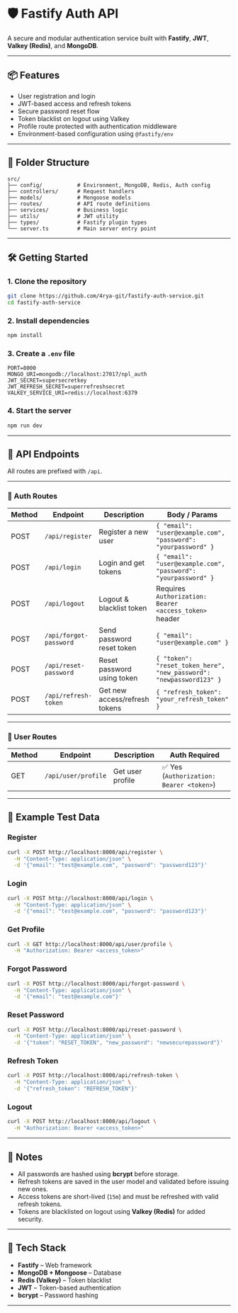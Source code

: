 # 🛡️ Fastify Auth API

A secure and modular authentication service built with **Fastify**, **JWT**, **Valkey (Redis)**, and **MongoDB**.

---

## 📦 Features

- User registration and login
- JWT-based access and refresh tokens
- Secure password reset flow
- Token blacklist on logout using Valkey
- Profile route protected with authentication middleware
- Environment-based configuration using `@fastify/env`

---

## 📁 Folder Structure

```
src/
├── config/           # Environment, MongoDB, Redis, Auth config
├── controllers/      # Request handlers
├── models/           # Mongoose models
├── routes/           # API route definitions
├── services/         # Business logic
├── utils/            # JWT utility
├── types/            # Fastify plugin types
└── server.ts         # Main server entry point
```

---

## 🛠️ Getting Started

### 1. Clone the repository

```bash
git clone https://github.com/4rya-git/fastify-auth-service.git
cd fastify-auth-service
```

### 2. Install dependencies

```bash
npm install
```

### 3. Create a `.env` file

```env
PORT=8000
MONGO_URI=mongodb://localhost:27017/npl_auth
JWT_SECRET=supersecretkey
JWT_REFRESH_SECRET=superrefreshsecret
VALKEY_SERVICE_URI=redis://localhost:6379
```

### 4. Start the server

```bash
npm run dev
```

---

## 🔐 API Endpoints

All routes are prefixed with `/api`.

---

### 🚀 Auth Routes

| Method | Endpoint              | Description             | Body / Params |
|--------|-----------------------|-------------------------|----------------|
| POST   | `/api/register`       | Register a new user     | `{ "email": "user@example.com", "password": "yourpassword" }` |
| POST   | `/api/login`          | Login and get tokens    | `{ "email": "user@example.com", "password": "yourpassword" }` |
| POST   | `/api/logout`         | Logout & blacklist token | Requires `Authorization: Bearer <access_token>` header |
| POST   | `/api/forgot-password`| Send password reset token | `{ "email": "user@example.com" }` |
| POST   | `/api/reset-password` | Reset password using token | `{ "token": "reset_token_here", "new_password": "newpassword123" }` |
| POST   | `/api/refresh-token`  | Get new access/refresh tokens | `{ "refresh_token": "your_refresh_token" }` |

---

### 👤 User Routes

| Method | Endpoint          | Description        | Auth Required |
|--------|-------------------|--------------------|----------------|
| GET    | `/api/user/profile` | Get user profile | ✅ Yes (`Authorization: Bearer <token>`) |

---

## 🧪 Example Test Data

### Register

```bash
curl -X POST http://localhost:8000/api/register \
  -H "Content-Type: application/json" \
  -d '{"email": "test@example.com", "password": "password123"}'
```

### Login

```bash
curl -X POST http://localhost:8000/api/login \
  -H "Content-Type: application/json" \
  -d '{"email": "test@example.com", "password": "password123"}'
```

### Get Profile

```bash
curl -X GET http://localhost:8000/api/user/profile \
  -H "Authorization: Bearer <access_token>"
```

### Forgot Password

```bash
curl -X POST http://localhost:8000/api/forgot-password \
  -H "Content-Type: application/json" \
  -d '{"email": "test@example.com"}'
```

### Reset Password

```bash
curl -X POST http://localhost:8000/api/reset-password \
  -H "Content-Type: application/json" \
  -d '{"token": "RESET_TOKEN", "new_password": "newsecurepassword"}'
```

### Refresh Token

```bash
curl -X POST http://localhost:8000/api/refresh-token \
  -H "Content-Type: application/json" \
  -d '{"refresh_token": "REFRESH_TOKEN"}'
```

### Logout

```bash
curl -X POST http://localhost:8000/api/logout \
  -H "Authorization: Bearer <access_token>"
```

---

## 📌 Notes

- All passwords are hashed using **bcrypt** before storage.
- Refresh tokens are saved in the user model and validated before issuing new ones.
- Access tokens are short-lived (`15m`) and must be refreshed with valid refresh tokens.
- Tokens are blacklisted on logout using **Valkey (Redis)** for added security.

---

## 🧪 Tech Stack

- **Fastify** – Web framework
- **MongoDB + Mongoose** – Database
- **Redis (Valkey)** – Token blacklist
- **JWT** – Token-based authentication
- **bcrypt** – Password hashing

---